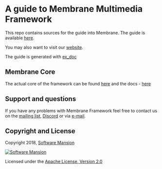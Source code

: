 # A guide to Membrane Multimedia Framework

This repo contains sources for the guide into Membrane. The guide is available [here](https://membraneframework.org/guide).

You may also want to visit our [website](https://membraneframework.org).

The guide is generated with [ex_doc](https://github.com/elixir-lang/ex_doc)

## Membrane Core

The actual core of the framework can be found [here](https://github.com/membraneframework/membrane-core) and the docs - [here](https://hexdocs.pm/membrane_core/)

## Support and questions

If you have any problems with Membrane Framework feel free to contact us on the [mailing list](https://groups.google.com/forum/#!forum/membrane-framework), [Discord](https://discord.gg/nwnfVSY) or via [e-mail](mailto:info@membraneframework.org).

## Copyright and License

Copyright 2018, [Software Mansion](https://swmansion.com/?utm_source=git&utm_medium=readme&utm_campaign=membrane)

[![Software Mansion](https://membraneframework.github.io/static/logo/swm_logo_readme.png)](
https://swmansion.com/?utm_source=git&utm_medium=readme&utm_campaign=membrane)

Licensed under the [Apache License, Version 2.0](LICENSE)
